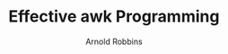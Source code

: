 ---
layout: page
title: Effective awk Programming
author: Arnold Robbins
category: Programming
tags: Awk
---